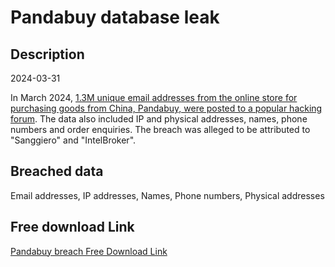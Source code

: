 # Pandabuy database leak

## Description

2024-03-31

In March 2024, <a href="https://twitter.com/troyhunt/status/1774704266500043067" target="_blank" rel="noopener">1.3M unique email addresses from the online store for purchasing goods from China, Pandabuy, were posted to a popular hacking forum</a>. The data also included IP and physical addresses, names, phone numbers and order enquiries. The breach was alleged to be attributed to &quot;Sanggiero&quot; and &quot;IntelBroker&quot;.

## Breached data

Email addresses, IP addresses, Names, Phone numbers, Physical addresses

## Free download Link

[Pandabuy breach Free Download Link](https://link-to.net/1229997/618.9912009261308/dynamic/?r=aHR0cHM6Ly93d3cubWVkaWFmaXJlLmNvbS92aWV3L3h2NHg4UDRweGtXVHVsQS9wYW5kYWJ1eS5jb20vZmlsZQ==)